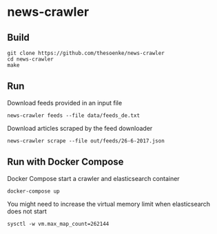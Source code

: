 # news-crawler

## Build
```
git clone https://github.com/thesoenke/news-crawler
cd news-crawler
make
```

## Run
Download feeds provided in an input file
```
news-crawler feeds --file data/feeds_de.txt
```

Download articles scraped by the feed downloader
```
news-crawler scrape --file out/feeds/26-6-2017.json
```

## Run with Docker Compose
Docker Compose start a crawler and elasticsearch container
```
docker-compose up
```

You might need to increase the virtual memory limit when elasticsearch does not start
```
sysctl -w vm.max_map_count=262144
```
